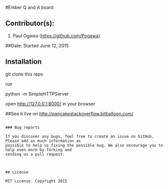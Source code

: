 #Ember Q and A board

## Contributor(s):
1. Paul Ogawa (https://github.com/Pogawa)


##Date: Started June 12, 2015

## Installation


git clone this repo

run

python -m SimpleHTTPServer

open http://127.0.0.1:8000/ in your browser


##See it live on http://pancakestackoverflow.bitballoon.com/
```

### Bug reports

If you discover any bugs, feel free to create an issue on GitHub. Please add as much information as
possible to help us fixing the possible bug. We also encourage you to help even more by forking and
sending us a pull request.



## License

MIT License. Copyright 2015
